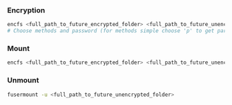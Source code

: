 ### Encryption
```bash
encfs <full_path_to_future_encrypted_folder> <full_path_to_future_unencrypted_folder>
# Choose methods and password (for methods simple choose 'p' to get paranoic options)
```

### Mount
```bash
encfs <full_path_to_future_encrypted_folder> <full_path_to_future_unencrypted_folder>
```

### Unmount
```bash
fusermount -u <full_path_to_future_unencrypted_folder>
```